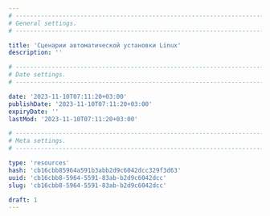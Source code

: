 ```yaml
---
# -------------------------------------------------------------------------------------------------------------------- #
# General settings.
# -------------------------------------------------------------------------------------------------------------------- #

title: 'Сценарии автоматической установки Linux'
description: ''

# -------------------------------------------------------------------------------------------------------------------- #
# Date settings.
# -------------------------------------------------------------------------------------------------------------------- #

date: '2023-11-10T07:11:20+03:00'
publishDate: '2023-11-10T07:11:20+03:00'
expiryDate: ''
lastMod: '2023-11-10T07:11:20+03:00'

# -------------------------------------------------------------------------------------------------------------------- #
# Meta settings.
# -------------------------------------------------------------------------------------------------------------------- #

type: 'resources'
hash: 'cb16cbb85964a591b3abb2d9c6042dcc329f3d63'
uuid: 'cb16cbb8-5964-5591-83ab-b2d9c6042dcc'
slug: 'cb16cbb8-5964-5591-83ab-b2d9c6042dcc'

draft: 1
---
```




<!--more-->
